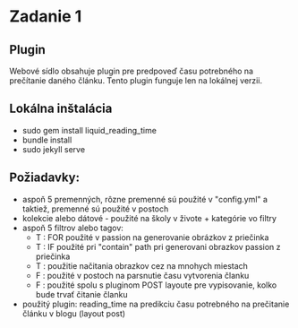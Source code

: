 # Zadanie 1

## Plugin

Webové sídlo obsahuje plugin pre predpoveď času potrebného na prečítanie daného článku. Tento plugin funguje len na lokálnej verzii.

## Lokálna inštalácia
- sudo gem install liquid_reading_time
- bundle install
- sudo jekyll serve

## Požiadavky:
 - aspoň 5 premenných, rôzne premenné sú použité v "config.yml" a taktiež, premenné sú použité v postoch
 - kolekcie alebo dátové - použité na školy v živote + kategórie vo filtry
 - aspoň 5 filtrov alebo tagov:
    - T : FOR použité v passion na generovanie obrázkov z priečinka
    - T : IF použité pri "contain" path pri generovani obrazkov passion z priečinka
    - T : použitie načitania obrazkov cez []() na mnohych miestach
    - F : použité v postoch na parsnutie času vytvorenia članku
    - F : použité spolu s pluginom POST layoute pre vypisovanie, kolko bude trvať čitanie članku
  - použitý plugin: reading_time na predikciu času potrebného na prečitanie článku v blogu (layout post)
